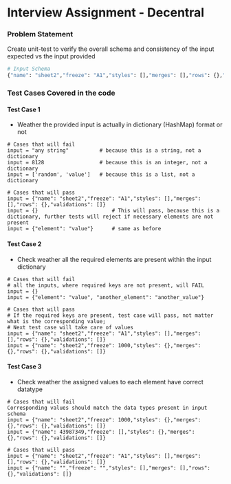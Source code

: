 # Interview Assignment - Decentral

### Problem Statement
Create unit-test to verify the overall schema and consistency of the input expected vs the input provided

```bash
# Input Schema
{"name": "sheet2","freeze": "A1","styles": [],"merges": [],"rows": {},"validations": []}
```

### Test Cases Covered in the code

#### Test Case 1
- Weather the provided input is actually in dictionary (HashMap) format or not
```
# Cases that will fail
input = "any string"          # because this is a string, not a dictionary
input = 8128                  # because this is an integer, not a dictionary
input = ['random', 'value']   # because this is a list, not a dictionary

# Cases that will pass
input = {"name": "sheet2","freeze": "A1","styles": [],"merges": [],"rows": {},"validations": []}
input = {}                        # This will pass, because this is a dictionary, further tests will reject if necessary elements are not present
input = {"element": "value"}      # same as before

```

#### Test Case 2
- Check weather all the required elements are present within the input dictionary
```
# Cases that will fail
# all the inputs, where required keys are not present, will FAIL
input = {}
input = {"element": "value", "another_element": "another_value"}

# Cases that will pass
# If the required keys are present, test case will pass, not matter what is the corresponding value; 
# Next test case will take care of values
input = {"name": "sheet2","freeze": "A1","styles": [],"merges": [],"rows": {},"validations": []}
input = {"name": "sheet2","freeze": 1000,"styles": {},"merges": {},"rows": {},"validations": []}
```

#### Test Case 3
- Check weather the assigned values to each element have correct datatype
```
# Cases that will fail
Corresponding values should match the data types present in input schema
input = {"name": "sheet2","freeze": 1000,"styles": {},"merges": {},"rows": {},"validations": []}
input = {"name": 43987349,"freeze": [],"styles": {},"merges": {},"rows": {},"validations": []}

# Cases that will pass
input = {"name": "sheet2","freeze": "A1","styles": [],"merges": [],"rows": {},"validations": []}
input = {"name": "","freeze": "","styles": [],"merges": [],"rows": {},"validations": []}
```
